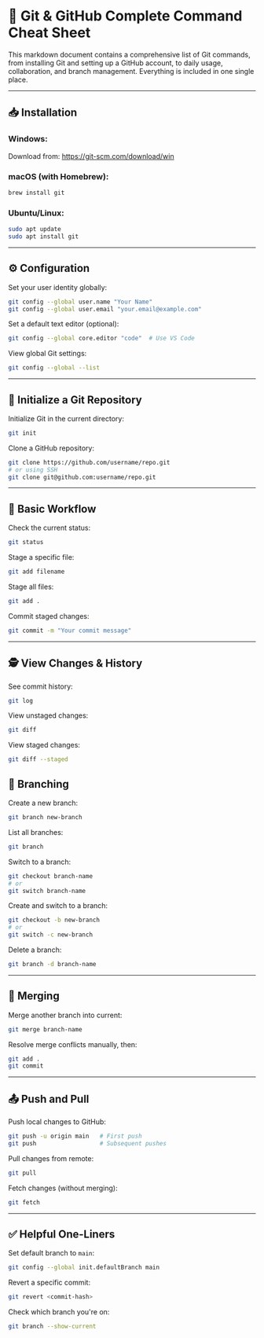 # 🚀 Git & GitHub Complete Command Cheat Sheet

This markdown document contains a comprehensive list of Git commands, from installing Git and setting up a GitHub account, to daily usage, collaboration, and branch management. Everything is included in one single place.

---

## 📥 Installation

### Windows:
Download from: https://git-scm.com/download/win

### macOS (with Homebrew):
```bash
brew install git
```

### Ubuntu/Linux:
```bash
sudo apt update
sudo apt install git
```

---

## ⚙️ Configuration

Set your user identity globally:
```bash
git config --global user.name "Your Name"
git config --global user.email "your.email@example.com"
```

Set a default text editor (optional):
```bash
git config --global core.editor "code"  # Use VS Code
```

View global Git settings:
```bash
git config --global --list
```

---

## 🧱 Initialize a Git Repository

Initialize Git in the current directory:
```bash
git init
```

Clone a GitHub repository:
```bash
git clone https://github.com/username/repo.git
# or using SSH
git clone git@github.com:username/repo.git
```

---

## 📁 Basic Workflow

Check the current status:
```bash
git status
```

Stage a specific file:
```bash
git add filename
```

Stage all files:
```bash
git add .
```

Commit staged changes:
```bash
git commit -m "Your commit message"
```

---

## 🕵️ View Changes & History

See commit history:
```bash
git log
```

View unstaged changes:
```bash
git diff
```

View staged changes:
```bash
git diff --staged
```


## 🔀 Branching

Create a new branch:
```bash
git branch new-branch
```

List all branches:
```bash
git branch
```

Switch to a branch:
```bash
git checkout branch-name
# or
git switch branch-name
```

Create and switch to a branch:
```bash
git checkout -b new-branch
# or
git switch -c new-branch
```

Delete a branch:
```bash
git branch -d branch-name
```

---

## 🔁 Merging

Merge another branch into current:
```bash
git merge branch-name
```

Resolve merge conflicts manually, then:
```bash
git add .
git commit
```


---

## 📤 Push and Pull

Push local changes to GitHub:
```bash
git push -u origin main   # First push
git push                  # Subsequent pushes
```

Pull changes from remote:
```bash
git pull
```

Fetch changes (without merging):
```bash
git fetch
```


---

## ✅ Helpful One-Liners

Set default branch to `main`:
```bash
git config --global init.defaultBranch main
```

Revert a specific commit:
```bash
git revert <commit-hash>
```

Check which branch you're on:
```bash
git branch --show-current
```

